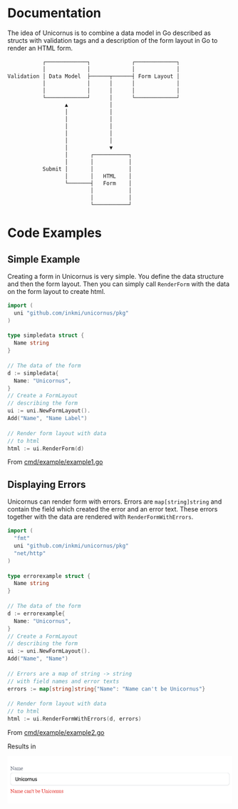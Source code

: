 # Documentation

The idea of Unicornus is to combine a data model in Go described as structs with validation tags and a description of the form layout in Go to render an HTML form.


```
           ┌─────────────┐             ┌─────────────┐
           │             │             │             │
Validation │ Data Model  ├──────┬──────┤ Form Layout │
           │             │      │      │             │
           │             │      │      │             │
           └─────────────┘      │      └─────────────┘
                  ▲             │
                  │             │
                  │             │
                  │             │
                  │             │
                  │             │
                  │             ▼
                  │       ┌───────────┐
                  │       │           │
           Submit │       │           │
                  │       │   HTML    │
                  └───────┤   Form    │
                          │           │
                          │           │
                          └───────────┘
```

# Code Examples



## Simple Example


Creating a form in Unicornus is very simple. You define the data structure and
then the form layout. Then you can simply call `RenderForm` with the data on the form layout to create html.

```go
import (
  uni "github.com/inkmi/unicornus/pkg"
)

type simpledata struct {
  Name string
}

// The data of the form
d := simpledata{
  Name: "Unicornus",
}
// Create a FormLayout
// describing the form
ui := uni.NewFormLayout().
Add("Name", "Name Label")

// Render form layout with data
// to html
html := ui.RenderForm(d)
```
From [cmd/example/example1.go](cmd/example/example1.go)


## Displaying Errors


Unicornus can render form with errors. Errors are `map[string]string` and contain the field which created the error and an error text. These errors together with the data are rendered with `RenderFormWithErrors`.

```go
import (
  "fmt"
  uni "github.com/inkmi/unicornus/pkg"
  "net/http"
)

type errorexample struct {
  Name string
}

// The data of the form
d := errorexample{
  Name: "Unicornus",
}
// Create a FormLayout
// describing the form
ui := uni.NewFormLayout().
Add("Name", "Name")

// Errors are a map of string -> string
// with field names and error texts
errors := map[string]string{"Name": "Name can't be Unicornus"}

// Render form layout with data
// to html
html := ui.RenderFormWithErrors(d, errors)
```
From [cmd/example/example2.go](cmd/example/example2.go)

Results in

<img src="https://raw.githubusercontent.com/inkmi/unicornus/master/formexample.png" width="600">

